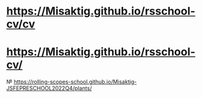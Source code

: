 # https://Misaktig.github.io/rsschool-cv/cv
# https://Misaktig.github.io/rsschool-cv/
№ https://rolling-scopes-school.github.io/Misaktig-JSFEPRESCHOOL2022Q4/plants/
